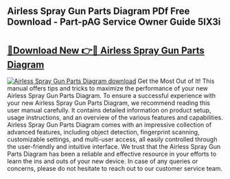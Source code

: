 ## Airless Spray Gun Parts Diagram PDf Free Download - Part-pAG Service Owner Guide 5IX3i

# <h2><a href="http://dfncjl.blite.top/?on=Airless+Spray+Gun+Parts+Diagram">🔗Download New 👉🔴 Airless Spray Gun Parts Diagram</a></h2>

[![Airless Spray Gun Parts Diagram download](https://i.imgur.com/lujVjoI.png)](http://dfncjl.blite.top/?on=Airless+Spray+Gun+Parts+Diagram)
Get the Most Out of It! This manual offers tips and tricks to maximize the performance of your new Airless Spray Gun Parts Diagram. To ensure a successful experience with your new Airless Spray Gun Parts Diagram, we recommend reading this user manual carefully. It contains detailed information on product setup, usage instructions, and an overview of the various features and capabilities. Airless Spray Gun Parts Diagram comes with an impressive collection of advanced features, including object detection, fingerprint scanning, customizable settings, and multi-user access, all easily controlled through the user-friendly and intuitive interface. We trust that the Airless Spray Gun Parts Diagram has been a reliable and effective resource in your efforts to learn the ins and outs of your new device. In case of any queries or concerns, please do not hesitate to reach out to our customer service team.
